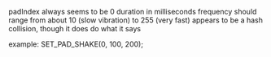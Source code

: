 padIndex always seems to be 0
duration in milliseconds 
frequency should range from about 10 (slow vibration) to 255 (very fast)
appears to be a hash collision, though it does do what it says

example:
SET_PAD_SHAKE(0, 100, 200);